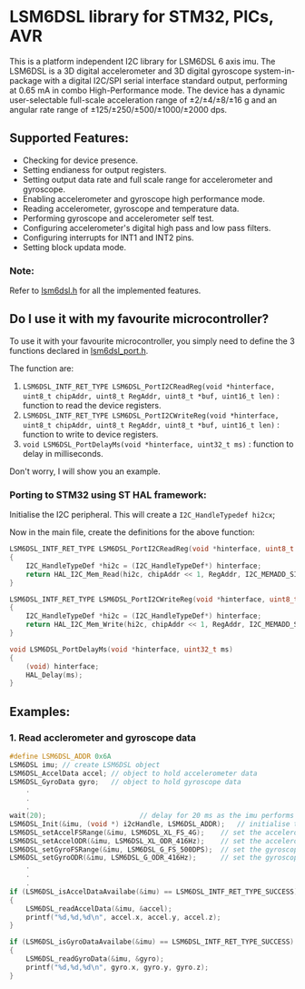 # LSM6DSL library for STM32, PICs, AVR
This is a platform independent I2C library for LSM6DSL 6 axis imu.
The LSM6DSL is a 3D digital accelerometer and 3D digital gyroscope system-in-package with a digital I2C/SPI serial interface standard output, performing at 0.65 mA in combo High-Performance mode.
The device has a dynamic user-selectable full-scale acceleration range of ±2/±4/±8/±16 g and an angular rate range of ±125/±250/±500/±1000/±2000 dps.

## Supported Features:
- Checking for device presence.
- Setting endianess for output registers.
- Setting output data rate and full scale range for accelerometer and gyroscope.
- Enabling accelerometer and gyroscope high performance mode.
- Reading accelerometer, gyroscope and temperature data.
- Performing gyroscope and accelerometer self test.
- Configuring accelerometer's digital high pass and low pass filters.
- Configuring interrupts for INT1 and INT2 pins.
- Setting block updata mode.

### Note:
Refer to [lsm6dsl.h](LSM6DSL_C/Inc/lsm6dsl.h) for all the implemented features.

## Do I use it with my favourite microcontroller?
To use it with your favourite microcontroller, you simply need to define the 3 functions declared in [lsm6dsl_port.h](LSM6DSL_C/Inc/lsm6dsl_port.h).

The function are:
1. ```LSM6DSL_INTF_RET_TYPE LSM6DSL_PortI2CReadReg(void *hinterface, uint8_t chipAddr, uint8_t RegAddr, uint8_t *buf, uint16_t len)``` : function to read the device registers.
2. ```LSM6DSL_INTF_RET_TYPE LSM6DSL_PortI2CWriteReg(void *hinterface, uint8_t chipAddr, uint8_t RegAddr, uint8_t *buf, uint16_t len)``` : function to write to device registers.
3. ```void LSM6DSL_PortDelayMs(void *hinterface, uint32_t ms)``` : function to delay in milliseconds.

Don't worry, I will show you an example.

### Porting to STM32 using ST HAL framework:
Initialise the I2C peripheral. This will create a ```I2C_HandleTypedef hi2cx```;

Now in the main file, create the definitions for the above function:

```C
LSM6DSL_INTF_RET_TYPE LSM6DSL_PortI2CReadReg(void *hinterface, uint8_t chipAddr, uint8_t RegAddr, uint8_t *buf, uint16_t len)
{
	I2C_HandleTypeDef *hi2c = (I2C_HandleTypeDef*) hinterface;
	return HAL_I2C_Mem_Read(hi2c, chipAddr << 1, RegAddr, I2C_MEMADD_SIZE_8BIT, buf, len, 50);
}

LSM6DSL_INTF_RET_TYPE LSM6DSL_PortI2CWriteReg(void *hinterface, uint8_t chipAddr, uint8_t RegAddr, uint8_t *buf, uint16_t len)
{
	I2C_HandleTypeDef *hi2c = (I2C_HandleTypeDef*) hinterface;
	return HAL_I2C_Mem_Write(hi2c, chipAddr << 1, RegAddr, I2C_MEMADD_SIZE_8BIT, buf, len, 50);
}

void LSM6DSL_PortDelayMs(void *hinterface, uint32_t ms)
{
	(void) hinterface;
	HAL_Delay(ms);
}
```
## Examples:

### 1. Read acclerometer and gyroscope data
```C
#define LSM6DSL_ADDR 0x6A
LSM6DSL imu; // create LSM6DSL object
LSM6DSL_AccelData accel; // object to hold accelerometer data
LSM6DSL_GyroData gyro;	 // object to hold gyroscope data
	.
	.
	.
wait(20); 						// delay for 20 ms as the imu performs a 15ms boot up procedure
LSM6DSL_Init(&imu, (void *) i2cHandle, LSM6DSL_ADDR);	// initialise the struct
LSM6DSL_setAccelFSRange(&imu, LSM6DSL_XL_FS_4G);	// set the accelerometer full scale range
LSM6DSL_setAccelODR(&imu, LSM6DSL_XL_ODR_416Hz);	// set the accelerometer output data rate
LSM6DSL_setGyroFSRange(&imu, LSM6DSL_G_FS_500DPS);	// set the gyroscope full scale range
LSM6DSL_setGyroODR(&imu, LSM6DSL_G_ODR_416Hz);		// set the gyroscope output data rate
	.
	.
	.
if (LSM6DSL_isAccelDataAvailabe(&imu) == LSM6DSL_INTF_RET_TYPE_SUCCESS)
{
	LSM6DSL_readAccelData(&imu, &accel);
	printf("%d,%d,%d\n", accel.x, accel.y, accel.z);
}

if (LSM6DSL_isGyroDataAvailabe(&imu) == LSM6DSL_INTF_RET_TYPE_SUCCESS)
{
	LSM6DSL_readGyroData(&imu, &gyro);
	printf("%d,%d,%d\n", gyro.x, gyro.y, gyro.z);
}
```
